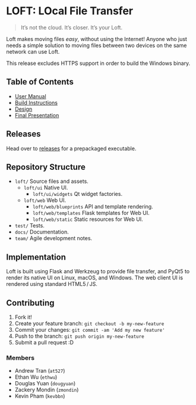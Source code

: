 # LOFT: LOcal File Transfer #
> It’s not the cloud. It’s closer. It’s your Loft.

Loft makes moving files _easy_, without using the Internet! Anyone who just needs a simple solution to moving files between two devices on the same network can use Loft.

This release excludes HTTPS support in order to build the Windows binary.

## Table of Contents ##
- [User Manual](docs/MANUAL.md)
- [Build Instructions](docs/BUILD.md)
- [Design](docs/DESIGN.md)
- [Final Presentation](https://www.youtube.com/watch?v=KQOjnhDYqo8)

## Releases ##
Head over to [releases](https://github.com/ethwu/loft/releases) for a prepackaged executable.

## Repository Structure ##
- `loft/` Source files and assets.
  - `loft/ui` Native UI.
    - `loft/ui/widgets` Qt widget factories.
  - `loft/web` Web UI.
    - `loft/web/blueprints` API and template rendering.
    - `loft/web/templates` Flask templates for Web UI.
    - `loft/web/static` Static resources for Web UI.
- `test/` Tests.
- `docs/` Documentation.
- `team/` Agile development notes.

## Implementation ##
Loft is built using Flask and Werkzeug to provide file transfer, and PyQt5 to render its native UI on Linux, macOS, and Windows. The web client UI is rendered using standard HTML5 / JS.

## Contributing ##

1. Fork it!
2. Create your feature branch: `git checkout -b my-new-feature`
4. Commit your changes: `git commit -am 'Add my new feature'`
5. Push to the branch: `git push origin my-new-feature`
6. Submit a pull request :D


### Members ###
- Andrew Tran (`at527`)
- Ethan Wu (`ethwu`)
- Douglas Yuan (`dougyuan`)
- Zackery Mondin (`zmondin`)
- Kevin Pham (`kevbbn`)
